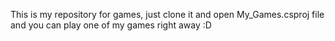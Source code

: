 This is my repository for games, just clone it and open My_Games.csproj file and you can play one of my games right away :D
